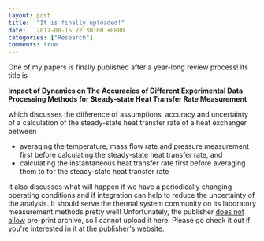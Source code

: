 ```yaml
---
layout: post
title:  "It is finally uploaded!"
date:   2017-08-15 22:30:00 +0800
categories: ["Research"]
comments: true
---
```


One of my papers is finally published after a year-long review process! Its title is

__Impact of Dynamics on The Accuracies of Different Experimental Data Processing Methods for Steady-state Heat Transfer Rate Measurement__

which discusses the difference of assumptions, accuracy and uncertainty of a calculation of the steady-state heat transfer rate of a heat exchanger between

* averaging the temperature, mass flow rate and pressure measurement first before calculating the steady-state heat transfer rate, and
* calculating the instantaneous heat transfer rate first before averaging them to for the steady-state heat transfer rate

It also discusses what will happen if we have a periodically changing operating conditions and if integration can help to reduce the uncertainty of the analysis. It should serve the thermal system community on its laboratory measurement methods pretty well! Unfortunately, the publisher [does not allow](http://www.sherpa.ac.uk/romeo/issn/1948-5085/) pre-print archive, so I cannot upload it here. Please go check it out if you're interested in it at [the publisher's website](http://dx.doi.org/10.1115/1.4037543).
